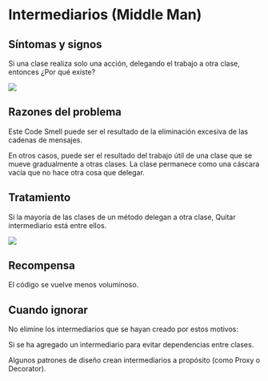 # Intermediarios (Middle Man)

## Síntomas y signos

Si una clase realiza solo una acción, delegando el trabajo a otra clase, entonces ¿Por qué existe?

![](https://refactoring.guru/images/refactoring/content/smells/middle-man-01.png?id=14c65845c4e0cf03e7e9e48108090c98![img.png](img.png))

## Razones del problema

Este Code Smell puede ser el resultado de la eliminación excesiva de las cadenas de mensajes.

En otros casos, puede ser el resultado del trabajo útil de una clase que se mueve gradualmente a otras clases.
La clase permanece como una cáscara vacía que no hace otra cosa que delegar.

## Tratamiento

Si la mayoría de las clases de un método delegan a otra clase, Quitar intermediario está entre ellos.

![](https://refactoring.guru/images/refactoring/content/smells/middle-man-02.png?id=f507c0fd9a7bde8df8c22b9027d0a404)

## Recompensa

El código se vuelve menos voluminoso.

## Cuando ignorar

No elimine los intermediarios que se hayan creado por estos motivos:

Si se ha agregado un intermediario para evitar dependencias entre clases.

Algunos patrones de diseño crean intermediarios a propósito (como Proxy o Decorator).